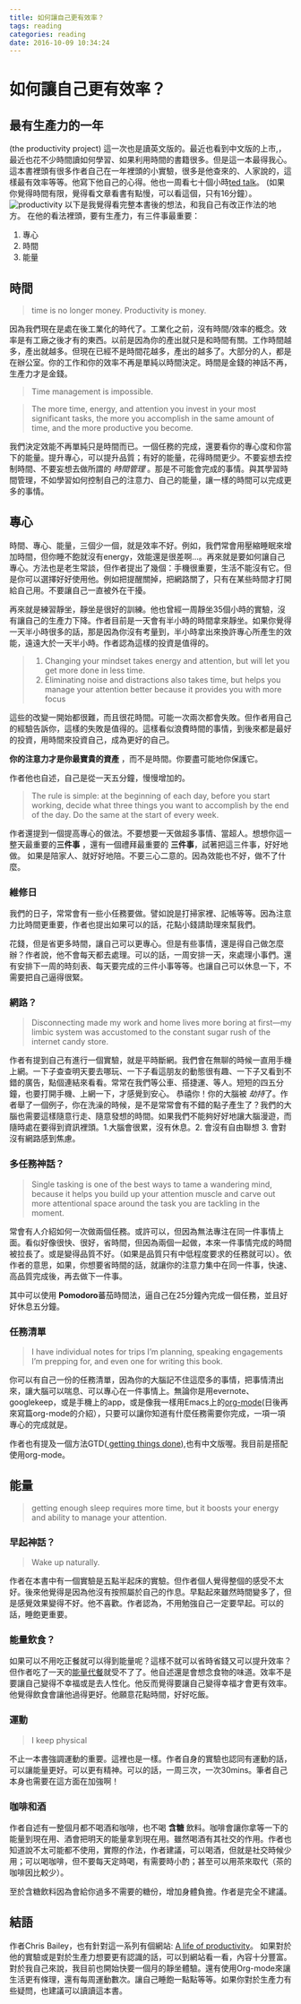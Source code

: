```yaml
---
title: 如何讓自己更有效率？
tags: reading
categories: reading
date: 2016-10-09 10:34:24
---
```


如何讓自己更有效率？
====================

最有生產力的一年
----------------

(the productivity project)
這一次也是讀英文版的。最近也看到中文版的上市,，最近也花不少時間讀如何學習、如果利用時間的書籍很多。但是這一本最得我心。這本書裡頭有很多作者自己在一年裡頭的小實驗，很多是他查來的、人家說的，這樣最有效率等等。他寫下他自己的心得。他也一周看七十個小時[ted talk](http://blog.ted.com/man-watches-296-ted-talks-in-a-week-we-ask-him-why/)。
(如果你覺得時間有限，覺得看文章看書有點慢，可以看這個，只有16分鐘）。
![productivity](https://dl.dropboxusercontent.com/u/22163115/230656948_7c76d33dec_z.jpg)
以下是我覺得看完整本書後的想法，和我自己有改正作法的地方。
在他的看法裡頭，要有生產力，有三件事最重要：

1.  專心
2.  時間
3.  能量

<!--more-->

時間
----

> time is no longer money. Productivity is money.

因為我們現在是處在後工業化的時代了。工業化之前，沒有時間/效率的概念。效率是有工廠之後才有的東西。以前是因為你的產出就只是和時間有關。工作時間越多，產出就越多。但現在已經不是時間花越多，產出的越多了。大部分的人，都是在辦公室。你的工作和你的效率不再是單純以時間決定。時間是金錢的神話不再，生產力才是金錢。

> Time management is impossible.

> The more time, energy, and attention you invest in your most
> significant tasks, the more you accomplish in the same amount of time,
> and the more productive you become.

我們決定效能不再單純只是時間而已。一個任務的完成，還要看你的專心度和你當下的能量。提升專心，可以提升品質；有好的能量，花得時間更少。不要妄想去控制時間、不要妄想去做所謂的 *時間管理* 。那是不可能會完成的事情。與其學習時間管理，不如學習如何控制自己的注意力、自己的能量，讓一樣的時間可以完成更多的事情。

專心
----

時間、專心、能量，三個少一個，就是效率不好。例如，我們常會用壓縮睡眠來增加時間，但你睡不飽就沒有energy，效能還是很差啊…。再來就是要如何讓自己專心。方法也是老生常談，但作者提出了幾個：手機很重要，生活不能沒有它。但是你可以選擇好好使用他。例如把提醒關掉，把網路關了，只有在某些時間才打開給自己用。不要讓自己一直被外在干擾。

再來就是練習靜坐，靜坐是很好的訓練。他也曾經一周靜坐35個小時的實驗，沒有讓自己的生產力下降。作者目前是一天會有半小時的時間拿來靜坐。如果你覺得一天半小時很多的話，那是因為你沒有考量到，半小時拿出來換許專心所產生的效能，遠遠大於一天半小時。作者認為這樣的投資是值得的。

> 1.  Changing your mindset takes energy and attention, but will let you
>     get more done in less time.
> 2.  Eliminating noise and distractions also takes time, but helps you
>     manage your attention better because it provides you with more
>     focus

這些的改變一開始都很難，而且很花時間。可能一次兩次都會失敗。但作者用自己的經驗告訴你，這樣的失敗是值得的。這樣看似浪費時間的事情，到後來都是最好的投資，用時間來投資自己，成為更好的自己。

**你的注意力才是你最寶貴的資產** ，而不是時間。你要盡可能地你保護它。

作者他也自述，自己是從一天五分鐘，慢慢增加的。

> The rule is simple: at the beginning of each day, before you start
> working, decide what three things you want to accomplish by the end of
> the day. Do the same at the start of every week.

作者還提到一個提高專心的做法。不要想要一天做超多事情、當超人。想想你這一整天最重要的**三件事** ，還有一個禮拜最重要的 **三件事**，試著把這三件事，好好地做。
如果是陪家人、就好好地陪。不要三心二意的。因為效能也不好，做不了什麼。

### 維修日

我們的日子，常常會有一些小任務要做。譬如說是打掃家裡、記帳等等。因為注意力比時間更重要，作者也提出如果可以的話，花點小錢請助理來幫我們。

花錢，但是省更多時間，讓自己可以更專心。但是有些事情，還是得自己做怎麼辦？作者說，他不會每天都去處理。可以的話，一周安排一天，來處理小事們。還有安排下一周的時刻表、每天要完成的三件小事等等。也讓自己可以休息一下，不需要把自己逼得很緊。

### 網路？

> Disconnecting made my work and home lives more boring at first—my
> limbic system was accustomed to the constant sugar rush of the
> internet candy store.

作者有提到自己有進行一個實驗，就是平時斷網。我們會在無聊的時候一直用手機上網。一下子查查明天要去哪玩、一下子看這朋友的動態很有趣、一下子又看到不錯的廣告，點個連結來看看。常常在我們等公車、搭捷運、等人。短短的四五分鐘，也要打開手機、上網一下，才感覺到安心。
恭禧你！你的大腦被 *劫持*了。作者舉了一個例子，你在洗澡的時候，是不是常常會有不錯的點子產生了？我們的大腦也需要這樣隨意行走、隨意發想的時間。如果我們不能夠好好地讓大腦漫遊，而隨時處在要得到資訊裡頭。1.大腦會很累，沒有休息。2. 會沒有自由聯想 3. 會對沒有網路感到焦慮。

### 多任務神話？

> Single tasking is one of the best ways to tame a wandering mind,
> because it helps you build up your attention muscle and carve out
> more attentional space around the task you are tackling in the moment.


常會有人介紹如何一次做兩個任務。或許可以，但因為無法專注在同一件事情上面。看似好像很快、很好，省時間，但因為兩個一起做，本來一件事情完成的時間被拉長了。或是變得品質不好。（如果是品質只有中低程度要求的任務就可以）。依作者的意思，如果，你想要省時間的話，就讓你的注意力集中在同一件事，快速、高品質完成後，再去做下一件事。

其中可以使用 **Pomodoro**蕃茄時間法，逼自己在25分鐘內完成一個任務，並且好好休息五分鐘。

### 任務清單

> I have individual notes for trips I’m planning, speaking engagements
> I’m prepping for, and even one for writing this book.

你可以有自己一份的任務清單，因為你的大腦記不住這麼多的事情，把事情清出來，讓大腦可以喘息、可以專心在一件事情上。無論你是用evernote、googlekeep，或是手機上的app，或是像我一樣用Emacs上的[org-mode](http://doc.norang.ca/org-mode.html)(日後再來寫篇org-mode的介紹），只要可以讓你知道有什麼任務需要你完成，一項一項專心的完成就是。

作者也有提及一個方法GTD([ getting things done](https://www.amazon.com/Getting-Things-Done-Stress-Free-Productivity-ebook/dp/B00KWG9M2E/ref=sr_1_1?s=books&ie=UTF8&qid=1475978648&sr=1-1&keywords=getting+things+done)),也有中文版喔。我目前是搭配使用org-mode。

能量
----

> getting enough sleep requires more time, but it boosts your energy and
> ability to manage your attention.

### 早起神話？

> Wake up naturally.

作者在本書中有一個實驗是五點半起床的實驗。但作者個人覺得整個的感受不太好。後來他覺得是因為他沒有按照屬於自己的作息。早點起來雖然時間變多了，但是感覺效果變得不好。他不喜歡。作者認為，不用勉強自己一定要早起。可以的話，睡飽更重要。

### 能量飲食？

如果可以不用吃正餐就可以得到能量呢？這樣不就可以省時省錢又可以提升效率？
但作者吃了一天的[能量代餐](https://zh.wikipedia.org/zh-tw/Soylent)就受不了了。他自述還是會想念食物的味道。效率不是要讓自己變得不幸福或是去人性化。他反而覺得要讓自己變得幸福才會更有效率。他覺得飲食會讓他過得更好。他願意花點時間，好好吃飯。

### 運動

> I keep physical

不止一本書強調運動的重要。這裡也是一樣。作者自身的實驗也認同有運動的話，可以讓能量更好。可以更有精神。可以的話，一周三次，一次30mins。筆者自己本身也需要在這方面在加強啊！

### 咖啡和酒

作者自述有一整個月都不喝酒和咖啡，也不喝 **含糖** 飲料。咖啡會讓你拿等一下的能量到現在用、酒會把明天的能量拿到現在用。雖然喝酒有其社交的作用。作者也知道說不太可能都不使用，實際的作法，作者建議，可以喝酒，但就是社交時候少用；可以喝咖啡，但不要每天定時喝，有需要時小酌；甚至可以用茶來取代（茶的咖啡因比較少）。

至於含糖飲料因為會給你過多不需要的糖份，增加身體負擔。作者是完全不建議。

結語
----

作者Chris Bailey，也有針對這一系列有個網站: [A life of productivity](http://alifeofproductivity.com)。
如果對於他的實驗或是對於生產力想要更有認識的話，可以到網站看一看，內容十分豐富。對於我自己來說，我目前也開始快要一個月的靜坐體驗。還有使用Org-mode來讓生活更有條理，還有每周運動數次。讓自己睡飽一點點等等。如果你對於生產力有些疑問，也建議可以讀讀這本書。
